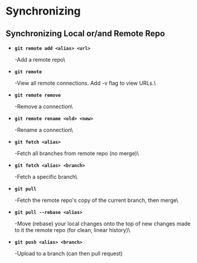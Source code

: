 # Synchronizing

## Synchronizing Local or/and Remote Repo

*   **`git remote add <alias> <url>`**

    \-Add a remote repo\

*   **`git remote`**

    \-View all remote connections. Add -v flag to view URLs.\

*   **`git remote remove`**

    \-Remove a connection\

*   **`git remote rename <old> <new>`**

    \-Rename a connection\

*   **`git fetch <alias>`**

    \-Fetch all branches from remote repo (no merge)\

*   **`git fetch <alias> <branch>`**

    \-Fetch a specific branch\

*   **`git pull`**

    \-Fetch the remote repo's copy of the current branch, then merge\

*   **`git pull --rebase <alias>`**

    \-Move (rebase) your local changes onto the top of new changes made to it the remote repo (for clean, linear history)\

*   **`git push <alias> <branch>`**

    \-Upload to a branch (can then pull request)&#x20;
